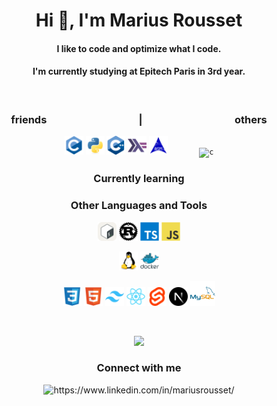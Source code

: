 <div align="center">
  <h1 class="title">Hi 👋, I'm Marius Rousset</h1>
  <h4 class="simple-line">I like to code and optimize what I code.
  <h4 class="simple-line">I'm currently studying at Epitech Paris in 3rd year.</h4>

  <br>

  <h3 class="mid-title">friends         |         others</h3>
  <code><img src="https://raw.githubusercontent.com/devicons/devicon/master/icons/c/c-original.svg" alt="c" height="30"/></code>
  <code><img src="https://raw.githubusercontent.com/devicons/devicon/master/icons/python/python-original.svg" alt="c" height="30"/></code>
  <code><img src="https://raw.githubusercontent.com/devicons/devicon/master/icons/cplusplus/cplusplus-original.svg" alt="c" height="30"/></code>
  <code><img src="https://raw.githubusercontent.com/devicons/devicon/master/icons/haskell/haskell-original.svg" alt="c" height="30"/></code>
  <code><img src="./icons/assembly.svg" alt="assembly" height="30"/></code>
   
  <code><img src="https://upload.wikimedia.org/wikipedia/commons/thumb/e/e0/Git-logo.svg/1280px-Git-logo.svg.png" alt="c" height="28"/></code>

  <h3 class="mid-title">Currently learning</h3>

  <h3 class="mid-title">Other Languages and Tools</h3>
  
  <!-- <code><img src="https://raw.githubusercontent.com/devicons/devicon/master/icons/bash/bash-original.svg" alt="c" height="30"/></code> -->
  <code><img src="https://github.com/tandpfun/skill-icons/blob/main/icons/Bash-Light.svg" alt="bash" height="30"/></code>
  <code><img src="https://raw.githubusercontent.com/devicons/devicon/master/icons/rust/rust-original.svg" alt="c" height="30"/></code>
  <code><img src="https://raw.githubusercontent.com/devicons/devicon/master/icons/typescript/typescript-original.svg" alt="c" height="30"/></code>
  <code><img src="https://raw.githubusercontent.com/devicons/devicon/master/icons/javascript/javascript-original.svg" alt="c" height="30"/></code>
  
  <code><img src="https://raw.githubusercontent.com/devicons/devicon/master/icons/linux/linux-original.svg" alt="c" height="30"/></code>
  <code><img src="https://raw.githubusercontent.com/devicons/devicon/master/icons/docker/docker-original-wordmark.svg" alt="c" height="30"/></code>

  <div>
    <code><img src="https://raw.githubusercontent.com/devicons/devicon/master/icons/css3/css3-original.svg" alt="c" height="30"/></code>
    <code><img src="https://raw.githubusercontent.com/devicons/devicon/master/icons/html5/html5-original.svg" alt="c" height="30"/></code>
    <code><img src="https://raw.githubusercontent.com/devicons/devicon/master/icons/tailwindcss/tailwindcss-original.svg" alt="c" height="30"/></code>
    <code><img src="https://raw.githubusercontent.com/devicons/devicon/master/icons/react/react-original.svg" alt="c" height="30"/></code>
    <code><img src="https://raw.githubusercontent.com/devicons/devicon/master/icons/svelte/svelte-original.svg" alt="c" height="30"/></code>
    <code><img src="https://raw.githubusercontent.com/devicons/devicon/master/icons/nextjs/nextjs-original.svg" alt="c" height="30"/></code>
    <code><img src="https://raw.githubusercontent.com/devicons/devicon/master/icons/mysql/mysql-original-wordmark.svg" alt="c" height="40"/></code>
  </div>

  <p><br></p>
  <img class="space-top" src="https://github-readme-stats.vercel.app/api/top-langs?username=anpawo&show_icons=true&locale=en&layout=compact&hide=html" />

  <h3 class="mid-title">Connect with me</h3>
    <img src="https://raw.githubusercontent.com/rahuldkjain/github-profile-readme-generator/master/src/images/icons/Social/linked-in-alt.svg" alt="https://www.linkedin.com/in/mariusrousset/" height="30" />

</div>
